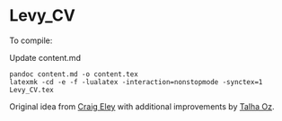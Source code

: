 # Levy_CV

To compile:

Update content.md
```
pandoc content.md -o content.tex  
latexmk -cd -e -f -lualatex -interaction=nonstopmode -synctex=1 Levy_CV.tex
```


Original idea from [Craig Eley](http://craigeley.com/09-05-2013/formatting-your-cv-with-markdown-and-latex/) with additional improvements by [Talha Oz](https://github.com/oztalha/resume).
